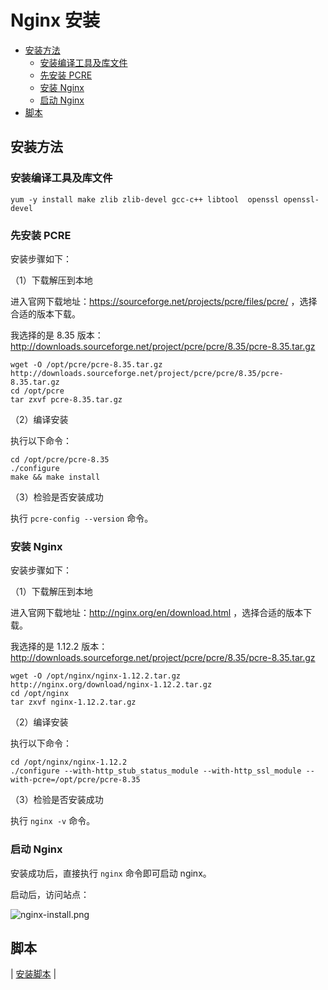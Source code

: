 # Nginx 安装

<!-- TOC depthFrom:2 depthTo:3 -->

- [安装方法](#安装方法)
    - [安装编译工具及库文件](#安装编译工具及库文件)
    - [先安装 PCRE](#先安装-pcre)
    - [安装 Nginx](#安装-nginx)
    - [启动 Nginx](#启动-nginx)
- [脚本](#脚本)

<!-- /TOC -->

## 安装方法

### 安装编译工具及库文件

```
yum -y install make zlib zlib-devel gcc-c++ libtool  openssl openssl-devel
```

### 先安装 PCRE

安装步骤如下：

（1）下载解压到本地

进入官网下载地址：https://sourceforge.net/projects/pcre/files/pcre/ ，选择合适的版本下载。

我选择的是 8.35 版本：http://downloads.sourceforge.net/project/pcre/pcre/8.35/pcre-8.35.tar.gz

```
wget -O /opt/pcre/pcre-8.35.tar.gz http://downloads.sourceforge.net/project/pcre/pcre/8.35/pcre-8.35.tar.gz
cd /opt/pcre
tar zxvf pcre-8.35.tar.gz
```

（2）编译安装

执行以下命令：

```
cd /opt/pcre/pcre-8.35
./configure
make && make install
```

（3）检验是否安装成功

执行 `pcre-config --version` 命令。

### 安装 Nginx

安装步骤如下：

（1）下载解压到本地

进入官网下载地址：http://nginx.org/en/download.html ，选择合适的版本下载。

我选择的是 1.12.2 版本：http://downloads.sourceforge.net/project/pcre/pcre/8.35/pcre-8.35.tar.gz

```
wget -O /opt/nginx/nginx-1.12.2.tar.gz http://nginx.org/download/nginx-1.12.2.tar.gz
cd /opt/nginx
tar zxvf nginx-1.12.2.tar.gz
```

（2）编译安装

执行以下命令：

```
cd /opt/nginx/nginx-1.12.2
./configure --with-http_stub_status_module --with-http_ssl_module --with-pcre=/opt/pcre/pcre-8.35
```

（3）检验是否安装成功

执行 `nginx -v` 命令。

### 启动 Nginx

安装成功后，直接执行 `nginx` 命令即可启动 nginx。

启动后，访问站点：

![nginx-install.png](nginx/nginx-install.png)

## 脚本

| [安装脚本](https://github.com/dunwu/linux/tree/master/codes/deploy/tool/nginx) |
